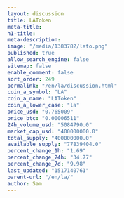 ```yaml
---
layout: discussion
title: LAToken
meta-title: 
h1-title: 
meta-description: 
image: "/media/1383782/lato.png"
published: true
allow_search_engine: false
sitemap: false
enable_comment: false
sort_order: 249
permalink: "/en/la/discussion.html"
coin_a_symbol: "LA"
coin_a_name: "LAToken"
coin_a_lower_case: "la"
price_usd: "0.765009"
price_btc: "0.00006511"
24h_volume_usd: "5084790.0"
market_cap_usd: "400000000.0"
total_supply: "400000000.0"
available_supply: "77839404.0"
percent_change_1h: "1.69"
percent_change_24h: "34.77"
percent_change_7d: "9.98"
last_updated: "1517140761"
parent-url: "/en/la/"
author: Sam
---
```



